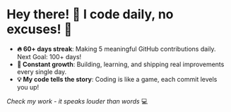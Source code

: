 # Hey there! 👋 I code daily, no excuses! 🚀

- **🔥 60+ days streak**: Making 5 meaningful GitHub contributions daily. Next Goal: 100+ days! 
- **🌱 Constant growth**: Building, learning, and shipping real improvements every single day.
- **💡 My code tells the story**: Coding is like a game, each commit levels you up!

*Check my work - it speaks louder than words* 💻
